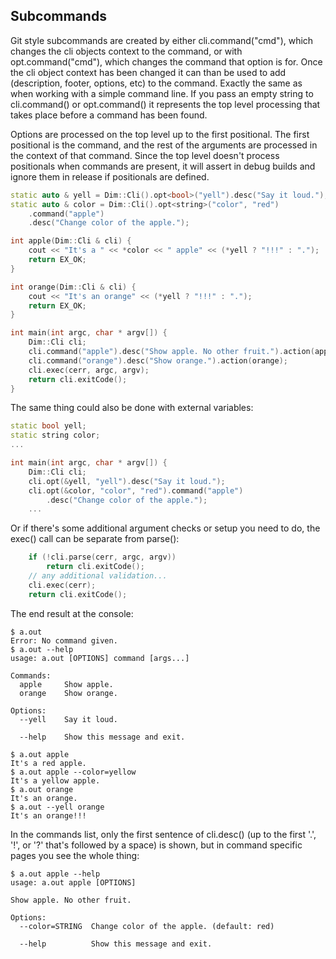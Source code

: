 <!--
Copyright Glen Knowles 2016 - 2019.
Distributed under the Boost Software License, Version 1.0.
-->

## Subcommands
Git style subcommands are created by either cli.command("cmd"), which changes
the cli objects context to the command, or with opt.command("cmd"), which
changes the command that option is for. Once the cli object context has been
changed it can than be used to add (description, footer, options, etc) to the
command. Exactly the same as when working with a simple command line. If you
pass an empty string to cli.command() or opt.command() it represents the top
level processing that takes place before a command has been found.

Options are processed on the top level up to the first positional. The first
positional is the command, and the rest of the arguments are processed in the
context of that command. Since the top level doesn't process positionals when
commands are present, it will assert in debug builds and ignore them in
release if positionals are defined.
~~~ cpp
static auto & yell = Dim::Cli().opt<bool>("yell").desc("Say it loud.");
static auto & color = Dim::Cli().opt<string>("color", "red")
    .command("apple")
    .desc("Change color of the apple.");

int apple(Dim::Cli & cli) {
    cout << "It's a " << *color << " apple" << (*yell ? "!!!" : ".");
    return EX_OK;
}

int orange(Dim::Cli & cli) {
    cout << "It's an orange" << (*yell ? "!!!" : ".");
    return EX_OK;
}

int main(int argc, char * argv[]) {
    Dim::Cli cli;
    cli.command("apple").desc("Show apple. No other fruit.").action(apple);
    cli.command("orange").desc("Show orange.").action(orange);
    cli.exec(cerr, argc, argv);
    return cli.exitCode();
}
~~~

The same thing could also be done with external variables:
~~~ cpp
static bool yell;
static string color;
...

int main(int argc, char * argv[]) {
    Dim::Cli cli;
    cli.opt(&yell, "yell").desc("Say it loud.");
    cli.opt(&color, "color", "red").command("apple")
        .desc("Change color of the apple.");
    ...
~~~

Or if there's some additional argument checks or setup you need to do, the
exec() call can be separate from parse():
~~~ cpp
    if (!cli.parse(cerr, argc, argv))
        return cli.exitCode();
    // any additional validation...
    cli.exec(cerr);
    return cli.exitCode();
~~~

The end result at the console:
~~~ console
$ a.out
Error: No command given.
$ a.out --help
usage: a.out [OPTIONS] command [args...]

Commands:
  apple     Show apple.
  orange    Show orange.

Options:
  --yell    Say it loud.

  --help    Show this message and exit.

$ a.out apple
It's a red apple.
$ a.out apple --color=yellow
It's a yellow apple.
$ a.out orange
It's an orange.
$ a.out --yell orange
It's an orange!!!
~~~

In the commands list, only the first sentence of cli.desc() (up to the first
'.', '!', or '?' that's followed by a space) is shown, but in command specific
pages you see the whole thing:

~~~ console
$ a.out apple --help
usage: a.out apple [OPTIONS]

Show apple. No other fruit.

Options:
  --color=STRING  Change color of the apple. (default: red)

  --help          Show this message and exit.
~~~
